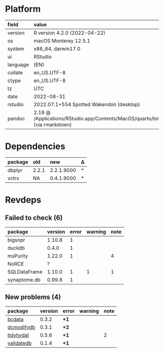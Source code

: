 # Platform

|field    |value                                                                             |
|:--------|:---------------------------------------------------------------------------------|
|version  |R version 4.2.0 (2022-04-22)                                                      |
|os       |macOS Monterey 12.5.1                                                             |
|system   |x86_64, darwin17.0                                                                |
|ui       |RStudio                                                                           |
|language |(EN)                                                                              |
|collate  |en_US.UTF-8                                                                       |
|ctype    |en_US.UTF-8                                                                       |
|tz       |UTC                                                                               |
|date     |2022-08-31                                                                        |
|rstudio  |2022.07.1+554 Spotted Wakerobin (desktop)                                         |
|pandoc   |2.18 @ /Applications/RStudio.app/Contents/MacOS/quarto/bin/tools/ (via rmarkdown) |

# Dependencies

|package |old   |new        |Δ  |
|:-------|:-----|:----------|:--|
|dbplyr  |2.2.1 |2.2.1.9000 |*  |
|vctrs   |NA    |0.4.1.9000 |*  |

# Revdeps

## Failed to check (6)

|package      |version |error |warning |note |
|:------------|:-------|:-----|:-------|:----|
|bigsnpr      |1.10.8  |1     |        |     |
|duckdb       |0.4.0   |1     |        |     |
|msPurity     |1.22.0  |1     |        |4    |
|NoRCE        |?       |      |        |     |
|SQLDataFrame |1.10.0  |1     |1       |1    |
|synaptome.db |0.99.8  |1     |        |     |

## New problems (4)

|package    |version |error  |warning |note |
|:----------|:-------|:------|:-------|:----|
|[bcdata](problems.md#bcdata)|0.3.2   |__+1__ |        |     |
|[dcmodifydb](problems.md#dcmodifydb)|0.3.1   |__+2__ |        |     |
|[tidyhydat](problems.md#tidyhydat)|0.5.6   |__+1__ |        |2    |
|[validatedb](problems.md#validatedb)|0.1.4   |__+1__ |        |     |

